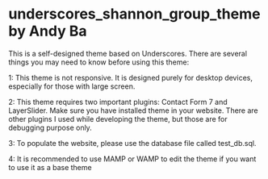 # underscores_shannon_group_theme by Andy Ba
This is a self-designed theme based on Underscores. There are several things you may need to know before using this theme:

1: This theme is not responsive. It is designed purely for desktop devices, especially for those with large screen.

2: This theme requires two important plugins: Contact Form 7 and LayerSlider. Make sure you have installed theme in your website. There are other plugins I used while developing the theme, but those are for debugging purpose only. 

3: To populate the website, please use the database file called test_db.sql.

4: It is recommended to use MAMP or WAMP to edit the theme if you want to use it as a base theme
